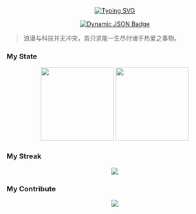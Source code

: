 <p align="center">
  <a href="https://git.io/typing-svg"><img src="https://readme-typing-svg.herokuapp.com?font=Preahvihear&pause=1000&color=F77373&center=true&vCenter=true&random=false&width=435&lines=Protect+all+the+beauty!;For+Idrila..." alt="Typing SVG" />
</p>
<p align="center">
  <a target="_blank" href="https://github.com/SeagullOddy">
    <img alt="Dynamic JSON Badge" src="https://img.shields.io/badge/dynamic/json?url=https%3A%2F%2Fapi.spencerwoo.com%2Fsubstats%2F%3Fsource%3Dgithub%26queryKey%3DSeagullOddy&query=%24.data.totalSubs&suffix=%20followers&logo=github&label=GitHub">
</a>
  
</p>

> 浪漫与科技并无冲突，吾只求能一生尽付诸于热爱之事物。

### My State

<div align="center">
<span>  </span>
<img height="170px" src="https://github-readme-stats.vercel.app/api?username=SeagullOddy" />
<span>  </span>
<img height="170px" src="https://github-readme-stats.vercel.app/api/top-langs/?username=Achuan-2&layout=compact&langs_count=8" />
<span>  </span>
</div>

### My Streak

<div align="center">
    <img  src="https://github-readme-streak-stats.herokuapp.com/?user=SeagullOddy" />
</div>

### My Contribute

<div align="center"><img src="https://raw.githubusercontent.com/SeagullOddy/SeagullOddy/main/assets/github-contribution-grid-snake.svg" ></div>
